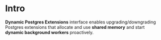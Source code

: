 # Intro

**Dynamic Postgres Extensions** interface enables upgrading/downgrading Postgres extensions that allocate and use **shared memory** and start
**dynamic background workers** proactively.
